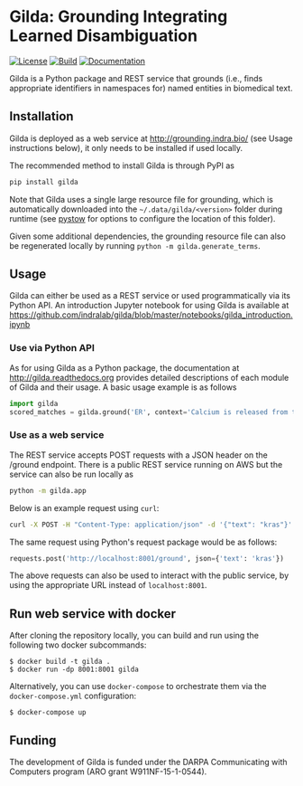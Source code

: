 # Gilda: Grounding Integrating Learned Disambiguation
[![License](https://img.shields.io/badge/License-BSD%202--Clause-orange.svg)](https://opensource.org/licenses/BSD-2-Clause)
[![Build](https://github.com/indralab/gilda/actions/workflows/tests.yml/badge.svg)](https://github.com/indralab/gilda/actions)
[![Documentation](https://readthedocs.org/projects/gilda/badge/?version=latest)](https://gilda.readthedocs.io/en/latest/?badge=latest)

Gilda is a Python package and REST service that grounds (i.e., finds
appropriate identifiers in namespaces for) named entities in biomedical text.

## Installation
Gilda is deployed as a web service at http://grounding.indra.bio/ (see
Usage instructions below), it only needs to be installed if used locally.

The recommended method to install Gilda is through PyPI as
```bash
pip install gilda
```
Note that Gilda uses a single large resource file for grounding, which is
automatically downloaded into the `~/.data/gilda/<version>` folder during
runtime (see [pystow](https://github.com/cthoyt/pystow#%EF%B8%8F-configuration) for options to
configure the location of this folder).

Given some additional dependencies, the grounding resource file can
also be regenerated locally by running `python -m gilda.generate_terms`.

## Usage
Gilda can either be used as a REST service or used programmatically
via its Python API. An introduction Jupyter notebook for using Gilda
is available at
https://github.com/indralab/gilda/blob/master/notebooks/gilda_introduction.ipynb

### Use via Python API
As for using Gilda as a Python package, the documentation at
http://gilda.readthedocs.org provides detailed descriptions of each module of
Gilda and their usage. A basic usage example is as follows

```python
import gilda
scored_matches = gilda.ground('ER', context='Calcium is released from the ER.')
```

### Use as a web service
The REST service accepts POST requests with a JSON header on the /ground
endpoint.  There is a public REST service running on AWS but the service can
also be run locally as

```bash
python -m gilda.app
```

Below is an example request using `curl`:

```bash
curl -X POST -H "Content-Type: application/json" -d '{"text": "kras"}' http://localhost:8001/ground
```

The same request using Python's request package would be as follows:

```python
requests.post('http://localhost:8001/ground', json={'text': 'kras'})
```

The above requests can also be used to interact with the public service, by
using the appropriate URL instead of `localhost:8001`.

## Run web service with docker

After cloning the repository locally, you can build and run using the
following two docker subcommands:

```shell
$ docker build -t gilda .
$ docker run -dp 8001:8001 gilda
```

Alternatively, you can use `docker-compose` to orchestrate them via the
`docker-compose.yml` configuration:

```shell
$ docker-compose up
```

## Funding
The development of Gilda is funded under the DARPA Communicating with Computers
program (ARO grant W911NF-15-1-0544).
